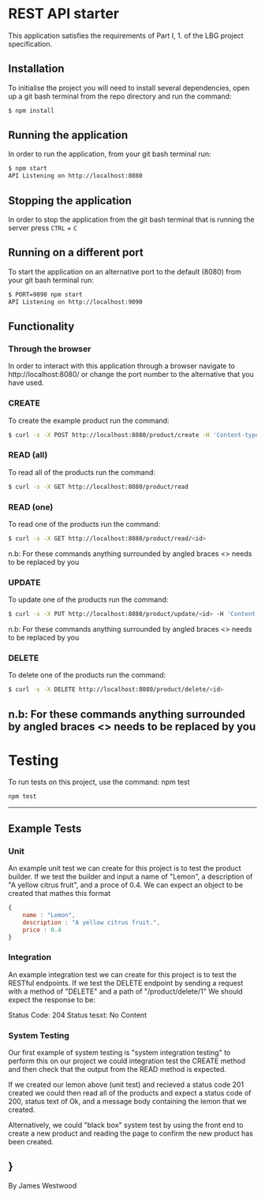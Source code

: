 # REST API starter

This application satisfies the requirements of Part I, 1. of the LBG project specification.

## Installation

To initialise the project you will need to install several dependencies, open up a git bash terminal from the repo directory and run the command:

~~~ bash
$ npm install
~~~

## Running the application

In order to run the application, from your git bash terminal run:

~~~ bash
$ npm start
API Listening on http://localhost:8080
~~~

## Stopping the application

In order to stop the application from the git bash terminal that is running the server press ``CTRL`` + ``C``

## Running on a different port

To start the application on an alternative port to the default (8080) from your git bash terminal run:

~~~ bash
$ PORT=9090 npm start
API Listening on http://localhost:9090
~~~

## Functionality

### Through the browser

In order to interact with this application through a browser navigate to http://localhost:8080/ or change the port number to the alternative that you have used.

### CREATE

To create the example product run the command:

~~~ bash
$ curl -s -X POST http://localhost:8080/product/create -H 'Content-type:application/json' -d '{"name":"example product", "description":"this is an example", "price":9.99}'
~~~

### READ (all)

To read all of the products run the command:

~~~ bash
$ curl -s -X GET http://localhost:8080/product/read
~~~

### READ (one)

To read one of the products run the command:

~~~ bash
$ curl -s -X GET http://localhost:8080/product/read/<id>
~~~

n.b: For these commands anything surrounded by angled braces <> needs to be replaced by you

### UPDATE

To update one of the products run the command:

~~~ bash
$ curl -s -X PUT http://localhost:8080/product/update/<id> -H 'Content-type:application/json'  -d '{"name":"updated product", "description":"its brand new", "price":99.99}'
~~~

n.b: For these commands anything surrounded by angled braces <> needs to be replaced by you

### DELETE

To delete one of the products run the command:

~~~ bash
$ curl -s -X DELETE http://localhost:8080/product/delete/<id>
~~~

n.b: For these commands anything surrounded by angled braces <> needs to be replaced by you
---

# Testing

To run tests on this project, use the command: npm test

~~~ bash
npm test
~~~

---
## Example Tests


### Unit

An example unit test we can create for this project is to test the product builder.
If we test the builder and input a name of "Lemon", a description of "A yellow citrus fruit", and a proce of 0.4. 
We can expect an object to be created that mathes this format

~~~ javascript
{
    name : "Lemon",
    description : "A yellow citrus fruit.",
    price : 0.4
}
~~~

### Integration

An example integration test we can create for this project is to test the RESTful endpoints.
If we test the DELETE endpoint by sending a request with a method of "DELETE" and a path of "/product/delete/1" 
We should expect the response to be:  

Status Code: 204 
Status tesxt: No Content 

### System Testing

Our first example of system testing is "system integration testing" to perform this on our project we could 
integration test the CREATE method and then check that the output from the READ method is expected.

If we created our lemon above (unit test) and recieved a status code 201 created we could then read all of the products
and expect a status code of 200, status text of Ok, and a message body containing the lemon that we created.

Alternatively, we could "black box" system test by using the front end to create a new product and reading the page to
confirm the new product has been created.

}
---

By James Westwood